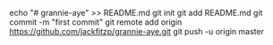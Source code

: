 echo "# grannie-aye" >> README.md
git init
git add README.md
git commit -m "first commit"
git remote add origin https://github.com/jackfitzp/grannie-aye.git
git push -u origin master
